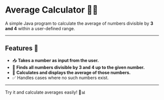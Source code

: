 # Average Calculator 🔢✨  

A simple Java program to calculate the average of numbers divisible by **3 and 4** within a user-defined range.  

---

## Features 🚀  

- 📥 **Takes a number as input from the user.**  
- 🔄 **Finds all numbers divisible by 3 and 4 up to the given number.**  
- 🧮 **Calculates and displays the average of those numbers.**  
- ✅ Handles cases where no such numbers exist.  

---

Try it and calculate averages easily! 🌟📊  
